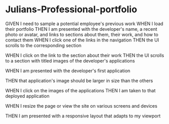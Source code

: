 # Julians-Professional-portfolio
GIVEN I need to sample a potential employee's previous work
WHEN I load their portfolio
THEN I am presented with the developer's name, a recent photo or avatar, and links to sections about them, their work, and how to contact them
WHEN I click one of the links in the navigation
THEN the UI scrolls to the corresponding section
<!-- html links w3schools -->
WHEN I click on the link to the section about their work
THEN the UI scrolls to a section with titled images of the developer's applications
<!-- w3 schools html images or css background property -->
WHEN I am presented with the developer's first application

THEN that application's image should be larger in size than the others
<!-- w3schools element sizing  -->
WHEN I click on the images of the applications
THEN I am taken to that deployed application
<!-- links -->
WHEN I resize the page or view the site on various screens and devices

THEN I am presented with a responsive layout that adapts to my viewport
<!-- media query w3 schools -->